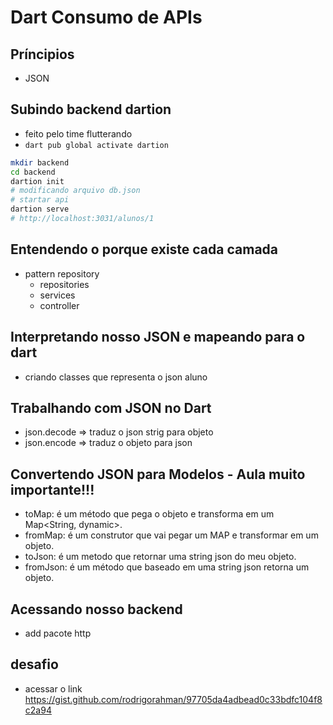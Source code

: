 # Dart Consumo de APIs

## Príncipios

- JSON

## Subindo backend dartion

- feito pelo time flutterando
- `dart pub global activate dartion`

```bash
mkdir backend
cd backend
dartion init
# modificando arquivo db.json
# startar api
dartion serve
# http://localhost:3031/alunos/1
```

## Entendendo o porque existe cada camada

- pattern repository
  - repositories
  - services
  - controller

## Interpretando nosso JSON e mapeando para o dart

- criando classes que representa o json aluno

## Trabalhando com JSON no Dart

- json.decode => traduz o json strig para objeto
- json.encode => traduz o objeto para json

## Convertendo JSON para Modelos - Aula muito importante!!!

- toMap: é um método que pega o objeto e transforma em um Map<String, dynamic>.
- fromMap: é um construtor que vai pegar um MAP e transformar em um objeto.
- toJson: é um metodo que retornar uma string json do meu objeto.
- fromJson: é um método que baseado em uma string json retorna um objeto.

## Acessando nosso backend

- add pacote http

## desafio

- acessar o link https://gist.github.com/rodrigorahman/97705da4adbead0c33bdfc104f8c2a94